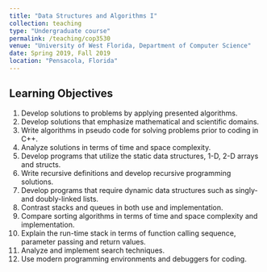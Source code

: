 ```yaml
---
title: "Data Structures and Algorithms I"
collection: teaching
type: "Undergraduate course"
permalink: /teaching/cop3530
venue: "University of West Florida, Department of Computer Science"
date: Spring 2019, Fall 2019
location: "Pensacola, Florida"
---
```


## Learning Objectives
1. Develop solutions to problems by applying presented algorithms.
1. Develop solutions that emphasize mathematical and scientific domains.
1. Write algorithms in pseudo code for solving problems prior to coding in C++.
1. Analyze solutions in terms of time and space complexity.
1. Develop programs that utilize the static data structures, 1-D, 2-D arrays and structs.
1. Write recursive definitions and develop recursive programming solutions.
1. Develop programs that require dynamic data structures such as singly- and doubly-linked lists.
1. Contrast stacks and queues in both use and implementation.
1. Compare sorting algorithms in terms of time and space complexity and implementation.
1. Explain the run-time stack in terms of function calling sequence, parameter passing and return values.
1. Analyze and implement search techniques.
1. Use modern programming environments and debuggers for coding.